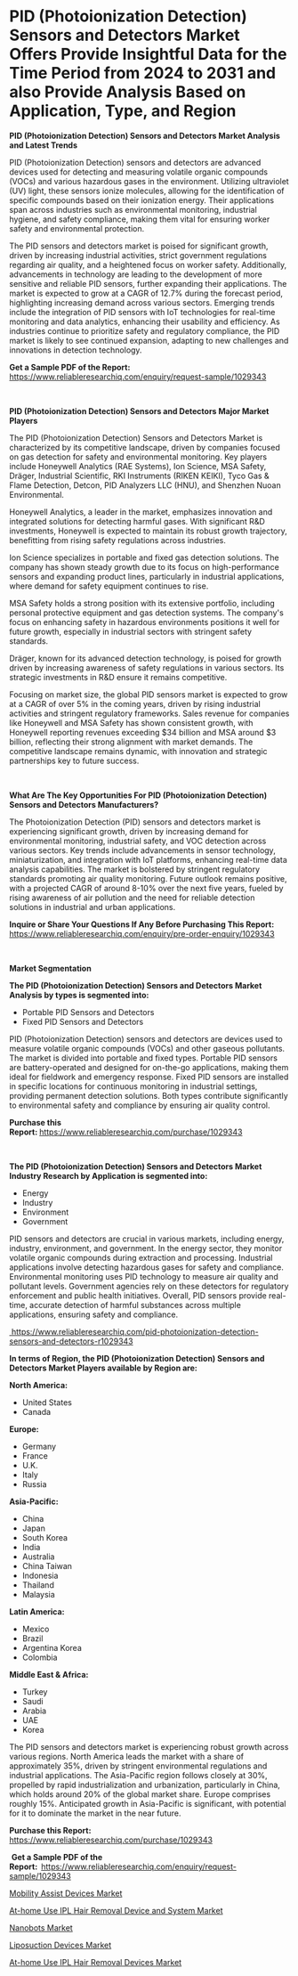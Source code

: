 <p><h1>PID (Photoionization Detection) Sensors and Detectors Market Offers Provide Insightful Data for the Time Period from 2024 to 2031 and also Provide Analysis Based on Application, Type, and Region</h1></p><p><strong>PID (Photoionization Detection) Sensors and Detectors Market Analysis and Latest Trends</strong></p>
<p><p>PID (Photoionization Detection) sensors and detectors are advanced devices used for detecting and measuring volatile organic compounds (VOCs) and various hazardous gases in the environment. Utilizing ultraviolet (UV) light, these sensors ionize molecules, allowing for the identification of specific compounds based on their ionization energy. Their applications span across industries such as environmental monitoring, industrial hygiene, and safety compliance, making them vital for ensuring worker safety and environmental protection.</p><p>The PID sensors and detectors market is poised for significant growth, driven by increasing industrial activities, strict government regulations regarding air quality, and a heightened focus on worker safety. Additionally, advancements in technology are leading to the development of more sensitive and reliable PID sensors, further expanding their applications. The market is expected to grow at a CAGR of 12.7% during the forecast period, highlighting increasing demand across various sectors. Emerging trends include the integration of PID sensors with IoT technologies for real-time monitoring and data analytics, enhancing their usability and efficiency. As industries continue to prioritize safety and regulatory compliance, the PID market is likely to see continued expansion, adapting to new challenges and innovations in detection technology.</p></p>
<p><strong>Get a Sample PDF of the Report:&nbsp;</strong> <a href="https://www.reliableresearchiq.com/enquiry/request-sample/1029343?utm_campaign=1720&utm_medium=2&utm_source=Github&utm_content=ia&utm_term=03122024&utm_id=pid-photoionization-detection-sensors-and-detectors">https://www.reliableresearchiq.com/enquiry/request-sample/1029343</a></p>
<p>&nbsp;</p>
<p><strong>PID (Photoionization Detection) Sensors and Detectors Major Market Players</strong></p>
<p><p>The PID (Photoionization Detection) Sensors and Detectors Market is characterized by its competitive landscape, driven by companies focused on gas detection for safety and environmental monitoring. Key players include Honeywell Analytics (RAE Systems), Ion Science, MSA Safety, Dräger, Industrial Scientific, RKI Instruments (RIKEN KEIKI), Tyco Gas & Flame Detection, Detcon, PID Analyzers LLC (HNU), and Shenzhen Nuoan Environmental.</p><p>Honeywell Analytics, a leader in the market, emphasizes innovation and integrated solutions for detecting harmful gases. With significant R&D investments, Honeywell is expected to maintain its robust growth trajectory, benefitting from rising safety regulations across industries.</p><p>Ion Science specializes in portable and fixed gas detection solutions. The company has shown steady growth due to its focus on high-performance sensors and expanding product lines, particularly in industrial applications, where demand for safety equipment continues to rise.</p><p>MSA Safety holds a strong position with its extensive portfolio, including personal protective equipment and gas detection systems. The company's focus on enhancing safety in hazardous environments positions it well for future growth, especially in industrial sectors with stringent safety standards.</p><p>Dräger, known for its advanced detection technology, is poised for growth driven by increasing awareness of safety regulations in various sectors. Its strategic investments in R&D ensure it remains competitive.</p><p>Focusing on market size, the global PID sensors market is expected to grow at a CAGR of over 5% in the coming years, driven by rising industrial activities and stringent regulatory frameworks. Sales revenue for companies like Honeywell and MSA Safety has shown consistent growth, with Honeywell reporting revenues exceeding $34 billion and MSA around $3 billion, reflecting their strong alignment with market demands. The competitive landscape remains dynamic, with innovation and strategic partnerships key to future success.</p></p>
<p>&nbsp;</p>
<p><strong>What Are The Key Opportunities For PID (Photoionization Detection) Sensors and Detectors Manufacturers?</strong></p>
<p><p>The Photoionization Detection (PID) sensors and detectors market is experiencing significant growth, driven by increasing demand for environmental monitoring, industrial safety, and VOC detection across various sectors. Key trends include advancements in sensor technology, miniaturization, and integration with IoT platforms, enhancing real-time data analysis capabilities. The market is bolstered by stringent regulatory standards promoting air quality monitoring. Future outlook remains positive, with a projected CAGR of around 8-10% over the next five years, fueled by rising awareness of air pollution and the need for reliable detection solutions in industrial and urban applications.</p></p>
<p><strong>Inquire or Share Your Questions If Any Before Purchasing This Report:</strong> <a href="https://www.reliableresearchiq.com/enquiry/pre-order-enquiry/1029343?utm_campaign=1720&utm_medium=2&utm_source=Github&utm_content=ia&utm_term=03122024&utm_id=pid-photoionization-detection-sensors-and-detectors">https://www.reliableresearchiq.com/enquiry/pre-order-enquiry/1029343</a></p>
<p>&nbsp;</p>
<p><strong>Market Segmentation</strong></p>
<p><strong>The PID (Photoionization Detection) Sensors and Detectors Market Analysis by types is segmented into:</strong></p>
<p><ul><li>Portable PID Sensors and Detectors</li><li>Fixed PID Sensors and Detectors</li></ul></p>
<p><p>PID (Photoionization Detection) sensors and detectors are devices used to measure volatile organic compounds (VOCs) and other gaseous pollutants. The market is divided into portable and fixed types. Portable PID sensors are battery-operated and designed for on-the-go applications, making them ideal for fieldwork and emergency response. Fixed PID sensors are installed in specific locations for continuous monitoring in industrial settings, providing permanent detection solutions. Both types contribute significantly to environmental safety and compliance by ensuring air quality control.</p></p>
<p><strong>Purchase this Report:&nbsp;</strong><a href="https://www.reliableresearchiq.com/purchase/1029343?utm_campaign=1720&utm_medium=2&utm_source=Github&utm_content=ia&utm_term=03122024&utm_id=pid-photoionization-detection-sensors-and-detectors">https://www.reliableresearchiq.com/purchase/1029343</a></p>
<p>&nbsp;</p>
<p><strong>The PID (Photoionization Detection) Sensors and Detectors Market Industry Research by Application is segmented into:</strong></p>
<p><ul><li>Energy</li><li>Industry</li><li>Environment</li><li>Government</li></ul></p>
<p><p>PID sensors and detectors are crucial in various markets, including energy, industry, environment, and government. In the energy sector, they monitor volatile organic compounds during extraction and processing. Industrial applications involve detecting hazardous gases for safety and compliance. Environmental monitoring uses PID technology to measure air quality and pollutant levels. Government agencies rely on these detectors for regulatory enforcement and public health initiatives. Overall, PID sensors provide real-time, accurate detection of harmful substances across multiple applications, ensuring safety and compliance.</p></p>
<p><a href="https://www.reliableresearchiq.com/pid-photoionization-detection-sensors-and-detectors-r1029343?utm_campaign=1720&utm_medium=2&utm_source=Github&utm_content=ia&utm_term=03122024&utm_id=pid-photoionization-detection-sensors-and-detectors">&nbsp;https://www.reliableresearchiq.com/pid-photoionization-detection-sensors-and-detectors-r1029343</a></p>
<p><strong>In terms of Region, the PID (Photoionization Detection) Sensors and Detectors Market Players available by Region are:</strong></p>
<p>
    <p> <strong> North America: </strong>
        <ul>
            <li>United States</li>
            <li>Canada</li>
        </ul>
        </p> 
    <p> <strong> Europe: </strong>
        <ul>
            <li>Germany</li>
            <li>France</li>
            <li>U.K.</li>
            <li>Italy</li>
            <li>Russia</li>
        </ul>
        </p> 
    <p> <strong> Asia-Pacific: </strong>
        <ul>
            <li>China</li>
            <li>Japan</li>
            <li>South Korea</li>
            <li>India</li>
            <li>Australia</li>
            <li>China Taiwan</li>
            <li>Indonesia</li>
            <li>Thailand</li>
            <li>Malaysia</li>
        </ul>
        </p> 
    <p> <strong> Latin America: </strong>
        <ul>
            <li>Mexico</li>
            <li>Brazil</li>
            <li>Argentina Korea</li>
            <li>Colombia</li>
        </ul>
        </p> 
    <p> <strong> Middle East & Africa: </strong>
        <ul>
            <li>Turkey</li>
            <li>Saudi</li>
            <li>Arabia</li>
            <li>UAE</li>
            <li>Korea</li>
        </ul>
    </p>
    </p>
<p><p>The PID sensors and detectors market is experiencing robust growth across various regions. North America leads the market with a share of approximately 35%, driven by stringent environmental regulations and industrial applications. The Asia-Pacific region follows closely at 30%, propelled by rapid industrialization and urbanization, particularly in China, which holds around 20% of the global market share. Europe comprises roughly 15%. Anticipated growth in Asia-Pacific is significant, with potential for it to dominate the market in the near future.</p></p>
<p><strong>Purchase this Report: </strong><a href="https://www.reliableresearchiq.com/purchase/1029343?utm_campaign=1720&utm_medium=2&utm_source=Github&utm_content=ia&utm_term=03122024&utm_id=pid-photoionization-detection-sensors-and-detectors">https://www.reliableresearchiq.com/purchase/1029343</a></p>
<p>&nbsp;<strong>Get a Sample PDF of the Report:&nbsp;&nbsp;</strong><a href="https://www.reliableresearchiq.com/enquiry/request-sample/1029343?utm_campaign=1720&utm_medium=2&utm_source=Github&utm_content=ia&utm_term=03122024&utm_id=pid-photoionization-detection-sensors-and-detectors">https://www.reliableresearchiq.com/enquiry/request-sample/1029343</a></p>
<p><strong></strong></p>
<p><p><a href="https://www.linkedin.com/pulse/mobility-assist-devices-market-global-regional-analysis-wfmdf?utm_campaign=1720&utm_medium=2&utm_source=Github&utm_content=ia&utm_term=03122024&utm_id=pid-photoionization-detection-sensors-and-detectors">Mobility Assist Devices Market</a></p><p><a href="https://issuu.com/reportprime-2/docs/at-home-use-ipl-hair-removal-device-and-system-mar?utm_campaign=1720&utm_medium=2&utm_source=Github&utm_content=ia&utm_term=03122024&utm_id=pid-photoionization-detection-sensors-and-detectors">At-home Use IPL Hair Removal Device and System Market</a></p><p><a href="https://www.linkedin.com/pulse/strategic-forecast-nanobots-market-growth-trends-size-wliue?utm_campaign=1720&utm_medium=2&utm_source=Github&utm_content=ia&utm_term=03122024&utm_id=pid-photoionization-detection-sensors-and-detectors">Nanobots Market</a></p><p><a href="https://www.linkedin.com/pulse/revenue-forecast-growth-outlook-liposuction-devices-ql5qe?utm_campaign=1720&utm_medium=2&utm_source=Github&utm_content=ia&utm_term=03122024&utm_id=pid-photoionization-detection-sensors-and-detectors">Liposuction Devices Market</a></p><p><a href="https://issuu.com/reportprime-2/docs/at-home-use-ipl-hair-removal-devices-market-size-2?utm_campaign=1720&utm_medium=2&utm_source=Github&utm_content=ia&utm_term=03122024&utm_id=pid-photoionization-detection-sensors-and-detectors">At-home Use IPL Hair Removal Devices Market</a></p></p>